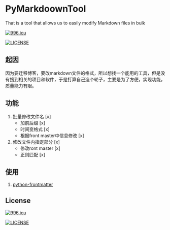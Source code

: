 # PyMarkdoownTool


That is a tool that allows us to easily modify Markdown files in bulk


<a href="https://996.icu"><img src="https://img.shields.io/badge/link-996.icu-red.svg" alt="996.icu" /></a>


[![LICENSE](https://img.shields.io/badge/license-Anti%20996-blue.svg)](https://github.com/996icu/996.ICU/blob/master/LICENSE)

## 起因

因为要迁移博客，要改markdown文件的格式，所以想找一个能用的工具，但是没有搜到相关的项目和软件，于是打算自己造个轮子，主要是为了方便，实现功能，质量能力有限。

## 功能

1. 批量修改文件名 [x]
    * 加前后缀 [x]
    * 时间变格式 [x]
    * 根据front master中信息修改 [x]
2. 修改文件内指定部分 [x]
    * 修改ront master [x]
    * 正则匹配 [x]


## 使用

1.  [python-frontmatter](https://github.com/eyeseast/python-frontmatter "python-frontmatter")



## License


<a href="https://996.icu"><img src="https://img.shields.io/badge/link-996.icu-red.svg" alt="996.icu" /></a>


[![LICENSE](https://img.shields.io/badge/license-Anti%20996-blue.svg)](https://github.com/996icu/996.ICU/blob/master/LICENSE)
